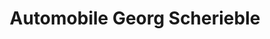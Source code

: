 ---
title: "Automobile Georg Scherieble"
url: /mickhausen/automobile-georg-scherieble/
shop: Autohaus
---
